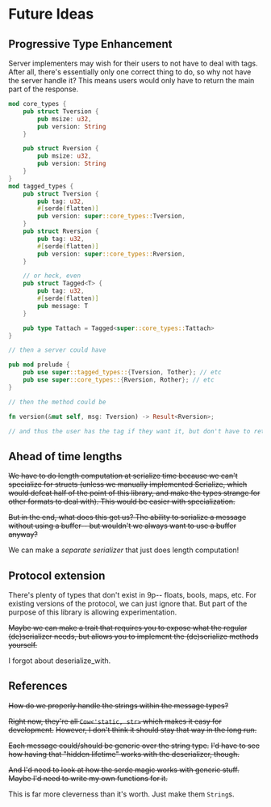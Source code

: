 # Future Ideas

## Progressive Type Enhancement

Server implementers may wish for their users to not have to deal with tags. After all, there's essentially only one correct thing to do, so why not have
the server handle it? This means users would only have to return the main part
of the response.

```rust 
mod core_types {
    pub struct Tversion {
        pub msize: u32,
        pub version: String
    }

    pub struct Rversion {
        pub msize: u32,
        pub version: String
    }
}
mod tagged_types {
    pub struct Tversion {
        pub tag: u32,
        #[serde(flatten)]
        pub version: super::core_types::Tversion,
    }
    pub struct Rversion {
        pub tag: u32,
        #[serde(flatten)]
        pub version: super::core_types::Rversion,
    }

    // or heck, even
    pub struct Tagged<T> {
        pub tag: u32,
        #[serde(flatten)]
        pub message: T
    }

    pub type Tattach = Tagged<super::core_types::Tattach>
}

// then a server could have

pub mod prelude {
    pub use super::tagged_types::{Tversion, Tother}; // etc
    pub use super::core_types::{Rversion, Rother}; // etc
}

// then the method could be

fn version(&mut self, msg: Tversion) -> Result<Rversion>;

// and thus the user has the tag if they want it, but don't have to return it.
```

## Ahead of time lengths

~~We have to do length computation at serialize time because we can't specialize for structs (unless we manually implemented Serialize, which would defeat half of the point of this library, and make the types strange for other formats to deal with). This would be easier with specialization.~~

~~But in the end, what does this get us? The ability to serialize a message without using a buffer-- but wouldn't we always want to use a buffer anyway?~~

We can make a _separate serializer_ that just does length computation!

## Protocol extension

There's plenty of types that don't exist in 9p-- floats, bools, maps, etc. For existing versions of the protocol, we can just ignore that. But part of the purpose of this library is allowing experimentation.

~~Maybe we can make a trait that requires you to expose what the regular (de)serializer needs, but allows you to implement the (de)serialize methods yourself.~~

I forgot about deserialize_with.

## References

~~How do we properly handle the strings within the message types?~~

~~Right now, they're all `Cow<'static, str>` which makes it easy for development.~~
~~However, I don't think it should stay that way in the long run.~~

~~Each message could/should be generic over the string type.~~
~~I'd have to see how having that "hidden lifetime" works with the deserializer, though.~~

~~And I'd need to look at how the serde magic works with generic stuff. Maybe I'd need to write my own functions for it.~~

This is far more cleverness than it's worth. Just make them `String`s.